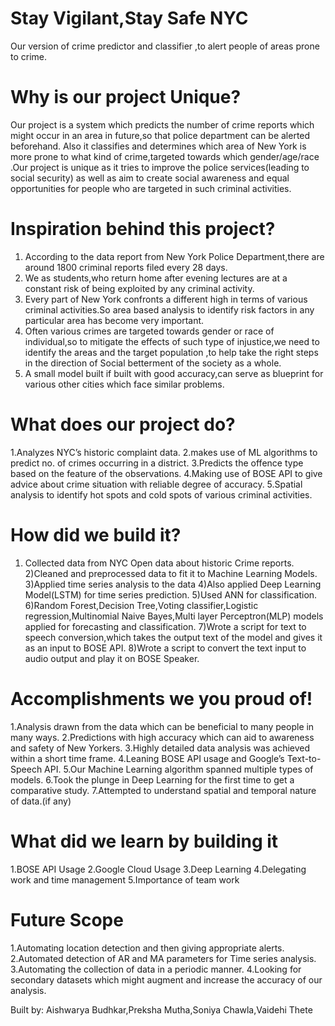 # Stay Vigilant,Stay Safe NYC

Our version of crime predictor and classifier ,to alert people of areas prone to crime.

# Why is our project Unique?
Our project is a system which predicts the number of crime reports which might occur in an area in future,so that police department can be alerted beforehand.
Also it classifies and determines which area of New York is more prone to what kind of crime,targeted towards which gender/age/race .Our project is unique as it tries to improve the police services(leading to social security) as well as aim to create social awareness and equal opportunities for people who are targeted in such criminal activities.

# Inspiration behind this project?
1) According to the data report from New York Police Department,there are around 1800 criminal reports filed every 28 days.
2) We as students,who return home after evening lectures are at a constant risk of being exploited by any criminal activity.
3) Every part of New York confronts a different high in terms of various criminal activities.So area based analysis to identify risk factors in any particular area has become very important.
4) Often various crimes are targeted towards gender or race of individual,so to mitigate the effects of such type of injustice,we need to identify the areas and the target population ,to help take the right steps in the direction of Social betterment of the society as a whole.
5) A small model built if built with good accuracy,can serve as blueprint for various other cities which face similar problems.

# What does our project do?
 1.Analyzes NYC’s historic complaint data.
 2.makes use of ML algorithms to predict no. of crimes occurring in a district.
 3.Predicts the offence type based on the feature of the observations.
 4.Making use of BOSE API to give advice about crime situation with reliable degree of accuracy.
 5.Spatial analysis to identify hot spots and cold spots of various criminal activities.

# How did we build it?
1) Collected data from NYC Open data about historic Crime reports.
2)Cleaned and preprocessed data to fit it to Machine Learning Models.
3)Applied time series analysis to the data
4)Also applied Deep Learning Model(LSTM) for time series prediction.
5)Used ANN for classification.
6)Random Forest,Decision Tree,Voting classifier,Logistic regression,Multinomial Naive Bayes,Multi layer Perceptron(MLP) models applied for forecasting and classification.
7)Wrote a script for text to speech conversion,which takes the output text of the model and gives it as an input to BOSE API.
8)Wrote a script to convert the text input to audio output and play it on BOSE Speaker.

# Accomplishments we you proud of!
1.Analysis drawn from the data which can be beneficial to many people in many ways.
2.Predictions with high accuracy which can aid to awareness and safety of New Yorkers.
3.Highly detailed data analysis was achieved within a short time frame.
4.Leaning BOSE API usage and Google’s Text-to-Speech API.
5.Our Machine Learning algorithm spanned multiple types of models.
6.Took the plunge in Deep Learning for the first time to get a comparative study.
7.Attempted to understand spatial and temporal nature of data.(if any)

# What did we learn by building it
1.BOSE API Usage
2.Google Cloud Usage
3.Deep Learning
4.Delegating work and time management
5.Importance of team work

# Future Scope
 1.Automating location detection and then giving appropriate alerts.
 2.Automated detection of AR and MA parameters for Time series analysis.
 3.Automating the collection of data in a periodic manner.
 4.Looking for secondary datasets which might augment and increase the accuracy of our analysis.


Built by:
Aishwarya Budhkar,Preksha Mutha,Soniya Chawla,Vaidehi Thete
